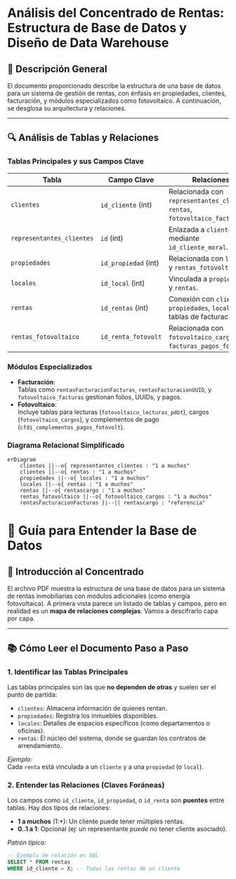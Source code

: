 # Análisis del Concentrado de Rentas: Estructura de Base de Datos y Diseño de Data Warehouse

## 📌 **Descripción General**
El documento proporcionado describe la estructura de una base de datos para un sistema de gestión de rentas, con énfasis en propiedades, clientes, facturación, y módulos especializados como fotovoltaico. A continuación, se desglosa su arquitectura y relaciones.

---

## 🔍 **Análisis de Tablas y Relaciones**

### **Tablas Principales y sus Campos Clave**
| Tabla                        | Campo Clave           | Relaciones                                                                 |
|------------------------------|-----------------------|----------------------------------------------------------------------------|
| `clientes`                   | `id_cliente` (int)    | Relacionada con `representantes_clientes`, `rentas`, `fotovoltaico_facturas`. |
| `representantes_clientes`    | `id` (int)            | Enlazada a `clientes` mediante `id_cliente_moral`.                         |
| `propiedades`                | `id_propiedad` (int)  | Relacionada con `locales` y `rentas_fotovoltaico`.                         |
| `locales`                    | `id_local` (int)      | Vinculada a `propiedades` y `rentas`.                                      |
| `rentas`                     | `id_rentas` (int)     | Conexión con `clientes`, `propiedades`, `locales`, y tablas de facturación.|
| `rentas_fotovoltaico`        | `id_renta_fotovolt`   | Relacionada con `fotovoltaico_cargos`, `facturas_pagos_fotovolt`.          |

### **Módulos Especializados**
- **Facturación**:  
  Tablas como `rentasFacturacionFacturas`, `rentasFacturacionUUID`, y `fotovoltaico_facturas` gestionan folios, UUIDs, y pagos.
- **Fotovoltaico**:  
  Incluye tablas para lecturas (`fotovoltaico_lecturas_pdbt`), cargos (`fotovoltaico_cargos`), y complementos de pago (`cfdi_complementos_pagos_fotovolt`).

### **Diagrama Relacional Simplificado**
```mermaid
erDiagram
    clientes ||--o{ representantes_clientes : "1 a muchos"
    clientes ||--o{ rentas : "1 a muchos"
    propiedades ||--o{ locales : "1 a muchos"
    locales ||--o{ rentas : "1 a muchos"
    rentas ||--o{ rentascargo : "1 a muchos"
    rentas_fotovoltaico ||--o{ fotovoltaico_cargos : "1 a muchos"
    rentasFacturacionFacturas }|--|| rentascargo : "referencia"
```

# 🧠 Guía para Entender la Base de Datos

## **🔎 Introducción al Concentrado**
El archivo PDF muestra la estructura de una base de datos para un sistema de rentas inmobiliarias con módulos adicionales (como energía fotovoltaica). A primera vista parece un listado de tablas y campos, pero en realidad es un **mapa de relaciones complejas**. Vamos a descifrarlo capa por capa.

---

## **📚 Cómo Leer el Documento Paso a Paso**

### **1. Identificar las Tablas Principales**
Las tablas principales son las que **no dependen de otras** y suelen ser el punto de partida:
- `clientes`: Almacena información de quienes rentan.
- `propiedades`: Registra los inmuebles disponibles.
- `locales`: Detalles de espacios específicos (como departamentos o oficinas).
- `rentas`: El núcleo del sistema, donde se guardan los contratos de arrendamiento.

*Ejemplo:*  
Cada `renta` está vinculada a un `cliente` y a una `propiedad` (o `local`).

### **2. Entender las Relaciones (Claves Foráneas)**
Los campos como `id_cliente`, `id_propiedad`, o `id_renta` son **puentes** entre tablas. Hay dos tipos de relaciones:
- **1 a muchos** (1:*): Un cliente puede tener múltiples rentas.
- **0..1 a 1**: Opcional (ej: un representante *puede* no tener cliente asociado).

*Patrón típico:*  
```sql
-- Ejemplo de relación en SQL
SELECT * FROM rentas 
WHERE id_cliente = X; -- Todas las rentas de un cliente
